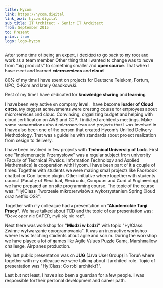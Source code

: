 ```yaml
---
title: Hycom
link: https://hycom.digital
link_text: hycom.digital
sub_title: IT Architect - Senior IT Architect
from: September 2015
to: Present
print: true
logo: logo-hycom
---
```

After some time of being an expert, I decided to go back to my root and work as a team member. Other thing that I wanted to change 
was to move from “big products” to something smaller and **open source**. That when I have meet and learned **microservices** and **cloud**.

80% of my time I have spent on projects for Deutsche Telekom, Fortum, UPC, X-Kom and lately Osadkowski.

Rest of my time I have dedicated for **knowledge sharing** and **learning**.

I have been very active on company level. I have become **leader of Cloud circle**. My biggest achievements were creating course 
for employees about microservices and cloud. Convincing, organizing budget and helping with cloud certification on AWS and GCP. 
I initiated architects meetings. Make some presentations about microservices and projects that I was involved in. I have also been one 
of the person that created Hycom’s Unified Delivery Methodology. That was a guideline with standards about project realization from 
design to delivery.

I have been involved in few projects with **Technical University of Lodz**. First one "Implementacje Przemysłowe" was a regular subject 
from university (Faculty of Technical Physics, Information Technology and Applied Mathematics) in cooperation with Hycom. I have been part 
of it a couple of times. Together with students we were making small projects like Facebook chatbot or Confluence plugin. Other initiative 
where together with students council (Faculty of Electrical, Electronic, Computer and Control Engineering) we have prepared an on site 
programming course. The topic of the course was: "Hy!Class: Tworzenie mikroserwisów z wykorzystaniem Spring Cloud oraz Netflix OSS".

Together with my colleague had a presentation on **"Akademickie Targi Pracy"**. We have talked about TDD and the topic of our presentation was: 
"Developer nie SAPER, myli się nie raz".

Next there was workshop for **"Młodzi w Łodzi"** with topic "Hy!Class: Zwinne wytwarzanie oprogramowania". It was an interactive workshop where 
I was teaching students about agile and scrum. During the workshop we have played a lot of games like Agile Values Puzzle Game, 
Marshmallow challenge, Airplanes production.

My last public presentation was on **JUG** (Java User Group) in Toruń where together with my colleague we were talking about it architect role. 
Topic of presentation was "Hy!Class: Co robi architekt?".

Last but not least, I have also been a guardian for a few people. I was responsible for their personal development and career path.
